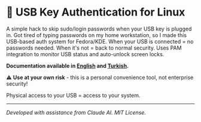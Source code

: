 # 🔐 USB Key Authentication for Linux

A simple hack to skip sudo/login passwords when your USB key is plugged in. Got tired of typing passwords on my home workstation, so I made this USB-based auth system for Fedora/KDE. When your USB is connected = no passwords needed. When it's not = back to normal security. Uses PAM integration to monitor USB status and auto-unlock screen locks. 

**Documentation available in [English](guide-en.md) and [Turkish](guide-tr.md).** 

⚠️ **Use at your own risk** - this is a personal convenience tool, not enterprise security! 

Physical access to your USB = access to your system.

---

*Developed with assistance from Claude AI. MIT License.*
